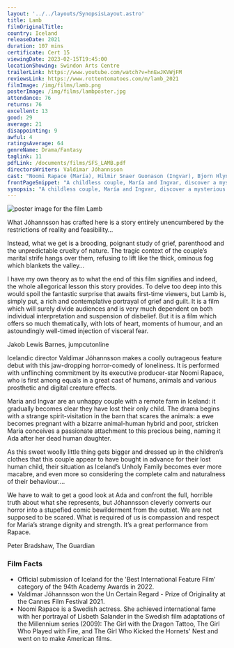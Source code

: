 ```yaml
---
layout: '../../layouts/SynopsisLayout.astro'
title: Lamb
filmOriginalTitle: 
country: Iceland
releaseDate: 2021
duration: 107 mins
certificate: Cert 15
viewingDate: 2023-02-15T19:45:00
locationShowing: Swindon Arts Centre
trailerLink: https://www.youtube.com/watch?v=hnEwJKVWjFM
reviewsLink: https://www.rottentomatoes.com/m/lamb_2021
filmImage: /img/films/lamb.png
posterImage: /img/films/lambposter.jpg
attendance: 76
returns: 76
excellent: 13
good: 29
average: 21
disappointing: 9
awful: 4
ratingsAverage: 64
genreName: Drama/Fantasy
taglink: 11
pdfLink: /documents/films/SFS_LAMB.pdf
directorsWriters: Valdimar Jóhannsson
cast: "Noomi Rapace (María), Hilmir Snaer Guonason (Ingvar), Bjorn Hlynur Haraldsson (Petur)"
frontPageSnippet: "A childless couple, María and Ingvar, discover a mysterious new-born on their farm in Iceland. The unexpected prospect of family life brings them much joy but they soon face the unexpected consequences of their actions."
synopsis: "A childless couple, María and Ingvar, discover a mysterious new-born on their farm in Iceland.  The unexpected prospect of family life brings them much joy but they soon face the equally unexpected consequences of their actions."
---
```


![poster image for the film Lamb](/img/films/lamb.png "poster image for the film Lamb")

What Jóhannsson has crafted here is a story entirely unencumbered by the restrictions of reality and feasibility…

Instead, what we get is a brooding, poignant study of grief, parenthood and the unpredictable cruelty of nature.  The tragic context of the couple’s marital strife hangs over them, refusing to lift like the thick, ominous fog which blankets the valley…

I have my own theory as to what the end of this film signifies and indeed, the whole allegorical lesson this story provides.  To delve too deep into this would spoil the fantastic surprise that awaits first-time viewers, but Lamb is, simply put, a rich and contemplative portrayal of grief and guilt.  It is a film which will surely divide audiences and is very much dependent on both individual interpretation and suspension of disbelief.  But it is a film which offers so much thematically, with lots of heart, moments of humour, and an astoundingly well-timed injection of visceral fear.

<div class="review__author review__author--review1">
Jakob Lewis Barnes, jumpcutonline
</div>

Icelandic director Valdimar Jóhannsson makes a coolly outrageous feature debut with this jaw-dropping horror-comedy of loneliness.  It is performed with unflinching commitment by its executive producer-star Noomi Rapace, who is first among equals in a great cast of humans, animals and various prosthetic and digital creature effects.

Maria and Ingvar are an unhappy couple with a remote farm in Iceland: it gradually becomes clear they have lost their only child.  The drama begins with a strange spirit-visitation in the barn that scares the animals: a ewe becomes pregnant with a bizarre animal-human hybrid and poor, stricken Maria conceives a passionate attachment to this precious being, naming it Ada after her dead human daughter.

As this sweet woolly little thing gets bigger and dressed up in the children’s clothes that this couple appear to have bought in advance for their lost human child, their situation as Iceland’s Unholy Family becomes ever more macabre, and even more so considering the complete calm and naturalness of their behaviour….

We have to wait to get a good look at Ada and confront the full, horrible truth about what she represents, but Jóhannsson cleverly converts our horror into a stupefied comic bewilderment from the outset.  We are not supposed to be scared.  What is required of us is compassion and respect for Maria’s strange dignity and strength.  It’s a great performance from Rapace.

<div class="review__author">
Peter Bradshaw, The Guardian
</div>

### Film Facts

* Official submission of Iceland for the 'Best International Feature Film' category of the 94th Academy Awards in 2022.
* Valdimar Jóhannsson won the Un Certain Regard - Prize of Originality at the Cannes Film Festival 2021.
* Noomi Rapace is a Swedish actress.  She achieved international fame with her portrayal of Lisbeth Salander in the Swedish film adaptations of the Millennium series (2009): The Girl with the Dragon Tattoo, The Girl Who Played with Fire, and The Girl Who Kicked the Hornets' Nest and went on to make American films.
